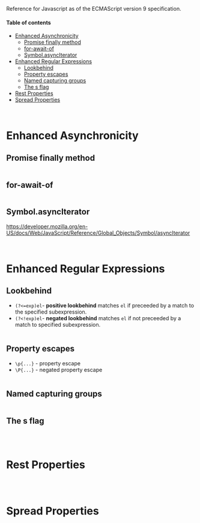 Reference for Javascript as of the ECMAScript version 9 specification.

#### Table of contents

* [Enhanced Asynchronicity](#enhanced-asynchronicity)
    * [Promise finally method](#promise-finally-method)
    * [for-await-of](#for-await-of)
    * [Symbol.asyncIterator](#symbol.asyncIterator)
* [Enhanced Regular Expressions](#enhanced-regular-expressions)
    * [Lookbehind](#lookbehind)
    * [Property escapes](#property-escapes)
    * [Named capturing groups](#named-capturing-groups)
    * [The s flag](#the-s-flag)
* [Rest Properties](#rest-properties)
* [Spread Properties](#spread-properties)

&nbsp;
# Enhanced Asynchronicity

## Promise finally method

``` javascript

```

## for-await-of

``` javascript

```

## Symbol.asyncIterator

https://developer.mozilla.org/en-US/docs/Web/JavaScript/Reference/Global_Objects/Symbol/asyncIterator

&nbsp;
# Enhanced Regular Expressions

## Lookbehind
* `(?<=exp)el`- __positive lookbehind__ matches `el` if preceeded by a match to the specified subexpression.
* `(?<!exp)el`- __negated lookbehind__ matches `el` if not preceeded by a match to specified subexpression.

``` javascript

```

## Property escapes
* `\p{...}` - property escape
* `\P{...}` - negated property escape

``` javascript

```

## Named capturing groups

``` javascript

```

## The s flag

``` javascript

```

&nbsp;
# Rest Properties

``` javascript

```

&nbsp;
# Spread Properties

``` javascript

```